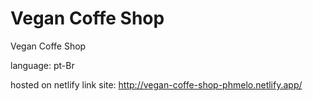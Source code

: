 # Vegan Coffe Shop

Vegan Coffe Shop

language: pt-Br

hosted on netlify 
link site: http://vegan-coffe-shop-phmelo.netlify.app/
